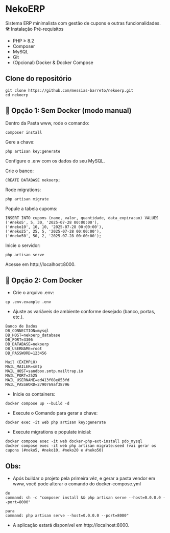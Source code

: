 # NekoERP

Sistema ERP minimalista com gestão de cupons e outras funcionalidades.
🛠️ Instalação
Pré-requisitos
- PHP ≥ 8.2
- Composer
- MySQL
- Git
- (Opcional) Docker & Docker Compose

## Clone do repositório

```
git clone https://github.com/messias-barreto/nekoerp.git
cd nekoerp
```

## 🔧 Opção 1: Sem Docker (modo manual)
Dentro da Pasta www, rode o comando:
```
composer install
```

Gere a chave:
```
php artisan key:generate
``` 
Configure o .env com os dados do seu MySQL.

Crie o banco:
```
CREATE DATABASE nekoerp;
```
Rode migrations:
```
php artisan migrate
``` 
Popule a tabela cupoms:
```
INSERT INTO cupoms (name, valor, quantidade, data_expiracao) VALUES
('#neko5', 5, 30, '2025-07-28 00:00:00'),
('#neko10', 10, 10, '2025-07-28 00:00:00'),
('#neko25', 25, 5, '2025-07-28 00:00:00'),
('#neko50', 50, 2, '2025-07-28 00:00:00');
```
Inicie o servidor:
```
php artisan serve
```
Acesse em http://localhost:8000.



## 🚀 Opção 2: Com Docker

- Crie o arquivo .env:
```
cp .env.example .env
```
- Ajuste as variáveis de ambiente conforme desejado (banco, portas, etc.).
```
Banco de Dados
DB_CONNECTION=mysql
DB_HOST=nekoerp_database
DB_PORT=3306
DB_DATABASE=nekoerp
DB_USERNAME=root
DB_PASSWORD=123456
```
```
Mail (EXEMPLO)
MAIL_MAILER=smtp
MAIL_HOST=sandbox.smtp.mailtrap.io
MAIL_PORT=2525
MAIL_USERNAME=ed413f08e853fd
MAIL_PASSWORD=2790769af38796
```

- Inicie os containers:
```
docker compose up --build -d
```
- Execute o Comando para gerar a chave: 
```
docker exec -it web php artisan key:generate
```
- Execute migrations e populate inicial:
```    
docker compose exec -it web docker-php-ext-install pdo_mysql
docker compose exec -it web php artisan migrate:seed (vai gerar os cupons (#neko5, #neko10, #neko20 e #neko50)
```
## Obs: 
- Após buildar o projeto pela primeira vêz, e gerar a pasta vendor em www, você pode alterar o comando do docker-compose.yml 
```
de 
command: sh -c "composer install && php artisan serve --host=0.0.0.0 --port=8000"
```
```
para
command: php artisan serve --host=0.0.0.0 --port=8000"
```

- A aplicação estará disponível em http://localhost:8000.

